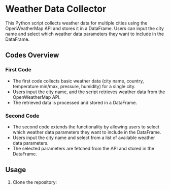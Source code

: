 # Weather Data Collector

This Python script collects weather data for multiple cities using the OpenWeatherMap API and stores it in a DataFrame. Users can input the city name and select which weather data parameters they want to include in the DataFrame.

## Codes Overview

### First Code
- The first code collects basic weather data (city name, country, temperature min/max, pressure, humidity) for a single city.
- Users input the city name, and the script retrieves weather data from the OpenWeatherMap API.
- The retrieved data is processed and stored in a DataFrame.

### Second Code
- The second code extends the functionality by allowing users to select which weather data parameters they want to include in the DataFrame.
- Users input the city name and select from a list of available weather data parameters.
- The selected parameters are fetched from the API and stored in the DataFrame.

## Usage

1. Clone the repository:

